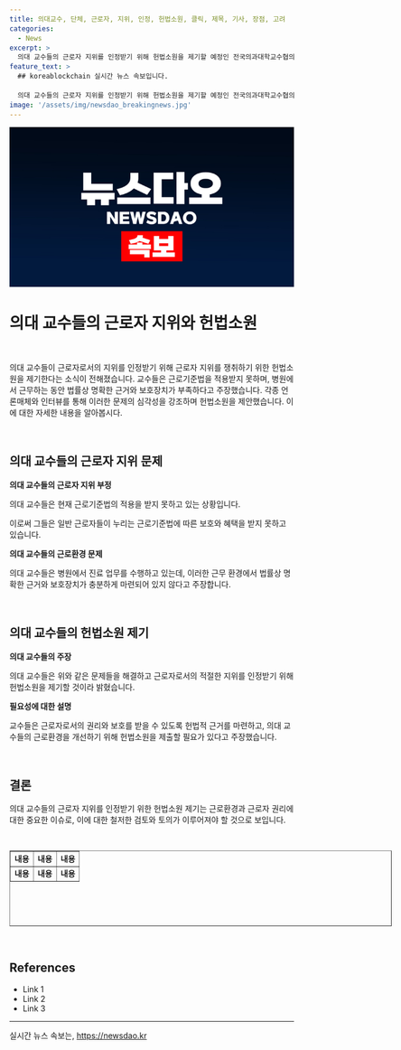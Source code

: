 ```yaml
---
title: 의대교수, 단체, 근로자, 지위, 인정, 헌법소원, 클릭, 제목, 기사, 장점, 고려
categories:
  - News
excerpt: >
  의대 교수들의 근로자 지위를 인정받기 위해 헌법소원을 제기할 예정인 전국의과대학교수협의회가 근로기준법 미적용과 법적 보호 부재로 근로 환경 개선이 필요하다고 강조했습니다. 교수들의 병원 근무와 진료 업무에 대한 법률적 근거와 보호장치 부재 문제를 지적하며 근로자로서의 권리를 요구했습니다.
feature_text: >
  ## koreablockchain 실시간 뉴스 속보입니다.

  의대 교수들의 근로자 지위를 인정받기 위해 헌법소원을 제기할 예정인 전국의과대학교수협의회가 근로기준법 미적용과 법적 보호 부재로 근로 환경 개선이 필요하다고 강조했습니다. 교수들의 병원 근무와 진료 업무에 대한 법률적 근거와 보호장치 부재 문제를 지적하며 근로자로서의 권리를 요구했습니다.
image: '/assets/img/newsdao_breakingnews.jpg'
---
```


<p><img src="/assets/img/newsdao_breakingnews.jpg" alt="koreablockchain 속보" /></p>

<h1 data-ke-size="size26">의대 교수들의 근로자 지위와 헌법소원</h1>

<p data-ke-size="size16">&nbsp;</p>

<p>의대 교수들이 근로자로서의 지위를 인정받기 위해 근로자 지위를 쟁취하기 위한 헌법소원을 제기한다는 소식이 전해졌습니다. 교수들은 근로기준법을 적용받지 못하며, 병원에서 근무하는 동안 법률상 명확한 근거와 보호장치가 부족하다고 주장했습니다. 각종 언론매체와 인터뷰를 통해 이러한 문제의 심각성을 강조하며 헌법소원을 제안했습니다. 이에 대한 자세한 내용을 알아봅시다.</p>

<p data-ke-size="size16">&nbsp;</p>

<h2 data-ke-size="size26"><b>의대 교수들의 근로자 지위 문제</b></h2>

<p data-ke-size="size16"><b>의대 교수들의 근로자 지위 부정</b></p>

<p data-ke-size="size16">의대 교수들은 현재 근로기준법의 적용을 받지 못하고 있는 상황입니다.</p>

<p data-ke-size="size16">이로써 그들은 일반 근로자들이 누리는 근로기준법에 따른 보호와 혜택을 받지 못하고 있습니다.</p>

<p data-ke-size="size16"><b>의대 교수들의 근로환경 문제</b></p>

<p data-ke-size="size16">의대 교수들은 병원에서 진료 업무를 수행하고 있는데, 이러한 근무 환경에서 법률상 명확한 근거와 보호장치가 충분하게 마련되어 있지 않다고 주장합니다.</p>

<p data-ke-size="size16">&nbsp;</p>

<h2 data-ke-size="size26"><b>의대 교수들의 헌법소원 제기</b></h2>

<p data-ke-size="size16"><b>의대 교수들의 주장</b></p>

<p data-ke-size="size16">의대 교수들은 위와 같은 문제들을 해결하고 근로자로서의 적절한 지위를 인정받기 위해 헌법소원을 제기할 것이라 밝혔습니다.</p>

<p data-ke-size="size16"><b>필요성에 대한 설명</b></p>

<p data-ke-size="size16">교수들은 근로자로서의 권리와 보호를 받을 수 있도록 헌법적 근거를 마련하고, 의대 교수들의 근로환경을 개선하기 위해 헌법소원을 제출할 필요가 있다고 주장했습니다.</p>

<p data-ke-size="size16">&nbsp;</p>

<h2 data-ke-size="size26"><b>결론</b></h2>

<p data-ke-size="size16">의대 교수들의 근로자 지위를 인정받기 위한 헌법소원 제기는 근로환경과 근로자 권리에 대한 중요한 이슈로, 이에 대한 철저한 검토와 토의가 이루어져야 할 것으로 보입니다.</p>

<p data-ke-size="size16">&nbsp;</p>

<table style="width: 677px; height: 134px; margin-left: auto; margin-right: auto;" border="1">
<tbody>
<tr>
<td style="text-align: center; height: 17px;"><b>내용</b></td>
<td style="text-align: center; height: 17px;"><b>내용</b></td>
<td style="text-align: center; height: 17px;"><b>내용</b></td>
</tr>
<tr>
<td style="text-align: center; height: 17px;"><b>내용</b></td>
<td style="text-align: center; height: 17px;"><b>내용</b></td>
<td style="text-align: center; height: 17px;"><b>내용</b></td>
</tr>
</tbody>
</table>

<p data-ke-size="size16">&nbsp;</p>

<h2 data-ke-size="size26">References</h2>

<ul>
<li>Link 1</li>
<li>Link 2</li>
<li>Link 3</li>
</ul>

<hr>
실시간 뉴스 속보는, <a href="https://newsdao.kr" rel="dofollow">https://newsdao.kr</a>


